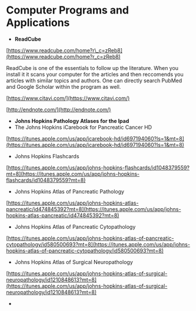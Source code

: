 # Computer Programs and Applications



* **ReadCube**

[https://www.readcube.com/home?r\_c=zReb8](https://www.readcube.com/home?r_c=zReb8)

ReadCube is one of the essentials to follow up the literature. When you install it it scans your computer for the articles and then reccomends you articles with similar topics and authors. One can directly search PubMed and Google Scholar within the program as well.

[https://www.citavi.com/](https://www.citavi.com/)

[http://endnote.com/](http://endnote.com/)

* **Johns Hopkins Pathology Atlases for the Ipad**
* The Johns Hopkins iCarebook for Pancreatic Cancer HD

[https://itunes.apple.com/us/app/icarebook-hd/id697194060?ls=1&mt=8](https://itunes.apple.com/us/app/icarebook-hd/id697194060?ls=1&mt=8)

* Johns Hopkins Flashcards

[https://itunes.apple.com/us/app/johns-hopkins-flashcards/id1048379559?mt=8](https://itunes.apple.com/us/app/johns-hopkins-flashcards/id1048379559?mt=8)

* Johns Hopkins Atlas of Pancreatic Pathology

[https://itunes.apple.com/us/app/johns-hopkins-atlas-pancreatic/id474845392?mt=8](https://itunes.apple.com/us/app/johns-hopkins-atlas-pancreatic/id474845392?mt=8)

* Johns Hopkins Atlas of Pancreatic Cytopathology

[https://itunes.apple.com/us/app/johns-hopkins-atlas-of-pancreatic-cytopathology/id580500693?mt=8](https://itunes.apple.com/us/app/johns-hopkins-atlas-of-pancreatic-cytopathology/id580500693?mt=8)

* Johns Hopkins Atlas of Surgical Neuropathology

[https://itunes.apple.com/us/app/johns-hopkins-atlas-of-surgical-neuropathology/id1210848613?mt=8](https://itunes.apple.com/us/app/johns-hopkins-atlas-of-surgical-neuropathology/id1210848613?mt=8)

* 
